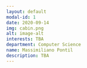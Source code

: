 ```yaml
---
layout: default
modal-id: 1
date: 2020-09-14
img: cabin.png
alt: image-alt
interests: TBA
department: Computer Science
name: Massimiliano Pontil
description: TBA
---
```

